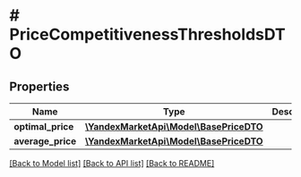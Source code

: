 # # PriceCompetitivenessThresholdsDTO

## Properties

Name | Type | Description | Notes
------------ | ------------- | ------------- | -------------
**optimal_price** | [**\YandexMarketApi\Model\BasePriceDTO**](BasePriceDTO.md) |  | [optional]
**average_price** | [**\YandexMarketApi\Model\BasePriceDTO**](BasePriceDTO.md) |  | [optional]

[[Back to Model list]](../../README.md#models) [[Back to API list]](../../README.md#endpoints) [[Back to README]](../../README.md)
